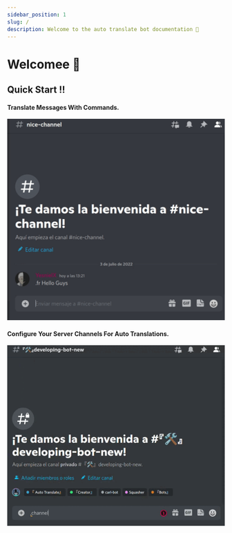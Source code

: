 ```yaml
---
sidebar_position: 1
slug: /
description: Welcome to the auto translate bot documentation 📒
---
```


# Welcomee 👋

## Quick Start !!

#### Translate Messages With Commands.

![](</img/docs/command-translation.gif>)

#### Configure Your Server Channels For Auto Translations.

![](</img/docs/channel-config.gif>)